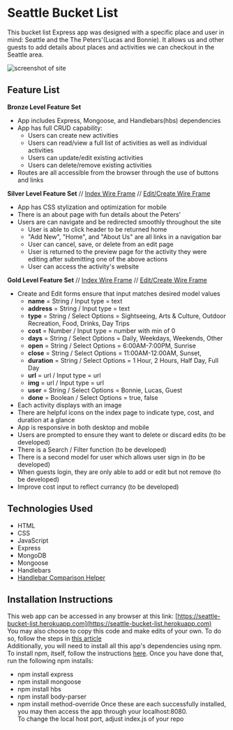 # Seattle Bucket List  
This bucket list Express app was designed with a specific place and user in mind: Seattle and the The Peters'(Lucas and Bonnie). It allows us and other guests to add details about places and activities we can checkout in the Seattle area.

![screenshot of site](https://i.imgur.com/EXdFmUK.png)

## Feature List  
**Bronze Level Feature Set** 
* App includes Express, Mongoose, and Handlebars(hbs) dependencies
* App has full CRUD capability:  
    + Users can create new activities
    + Users can read/view a full list of activities as well as individual activities
    + Users can update/edit existing activities
    + Users can delete/remove existing activities  
* Routes are all accessible from the browser through the use of buttons and links

**Silver Level Feature Set** // [Index Wire Frame](https://www.figma.com/file/9lxpeeqVd26KzEDEFhrpkF/Silver-Index) // [Edit/Create Wire Frame](https://www.figma.com/file/0yrIIevCeJMfr0K6iL209M/Silver-Create-Edit)  
* App has CSS stylization and optimization for mobile
* There is an about page with fun details about the Peters'
* Users are can navigate and be redirected smoothly throughout the site  
    + User is able to click header to be returned home
    + "Add New", "Home", and "About Us" are all links in a navigation bar
    + User can cancel, save, or delete from an edit page
    + User is returned to the preview page for the activity they were editing after submitting one of the above actions
    + User can access the activity's website  

**Gold Level Feature Set** // [Index Wire Frame](https://www.figma.com/file/sCXrDqKeVIcjXqZ7qpCfCY/Gold-Index) // [Edit/Create Wire Frame](https://www.figma.com/file/zkjPnIHRQkNVIfPM3R77Dv/Gold-Create%2FEdit)
* Create and Edit forms ensure that input matches desired model values  
    + **name** = String / Input type = text
    + **address** = String / Input type = text
    + **type** = String / Select Options = Sightseeing, Arts & Culture, Outdoor Recreation, Food, Drinks, Day Trips
    + **cost** = Number / Input type = number with min of 0
    + **days** = String / Select Options = Daily, Weekdays, Weekends, Other
    + **open** = String / Select Options = 6:00AM-7:00PM, Sunrise
    + **close** = String / Select Options = 11:00AM-12:00AM, Sunset,
    + **duration** = String / Select Options = 1 Hour, 2 Hours, Half Day, Full Day
    + **url** = url / Input type = url
    + **img** = url / Input type = url
    + **user** = String / Select Options = Bonnie, Lucas, Guest
    + **done** = Boolean / Select Options = true, false  
* Each activity displays with an image
* There are helpful icons on the index page to indicate type, cost, and duration at a glance
* App is responsive in both desktop and mobile
* Users are prompted to ensure they want to delete or discard edits (to be developed)
* There is a Search / Filter function (to be developed)
* There is a second model for user which allows user sign in (to be developed)
* When guests login, they are only able to add or edit but not remove (to be developed)
* Improve cost input to reflect currancy (to be developed)

## Technologies Used
* HTML
* CSS
* JavaScript
* Express
* MongoDB
* Mongoose
* Handlebars
* [Handlebar Comparison Helper](https://gist.github.com/TastyToast/5209670)

## Installation Instructions
This web app can be accessed in any browser at this link: [https://seattle-bucket-list.herokuapp.com](https://seattle-bucket-list.herokuapp.com)  
You may also choose to copy this code and make edits of your own. To do so, follow the steps in [this article](https://help.github.com/en/articles/fork-a-repo)  
Additionally, you will need to install all this app's dependencies using npm. To install npm, itself, follow the instructions [here](https://www.npmjs.com/get-npm). Once you have done that, run the following npm installs:
* npm install express
* npm install mongoose
* npm install hbs
* npm install body-parser
* npm install method-override
Once these are each successfully installed, you may then access the app through your localhost:8080.  
To change the local host port, adjust index.js of your repo
